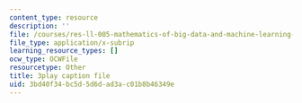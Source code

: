 ```yaml
---
content_type: resource
description: ''
file: /courses/res-ll-005-mathematics-of-big-data-and-machine-learning-january-iap-2020/3bd40f34bc5d5d6dad3ac01b8b46349e_zkcj6JrhGy8.vtt
file_type: application/x-subrip
learning_resource_types: []
ocw_type: OCWFile
resourcetype: Other
title: 3play caption file
uid: 3bd40f34-bc5d-5d6d-ad3a-c01b8b46349e
---
```

